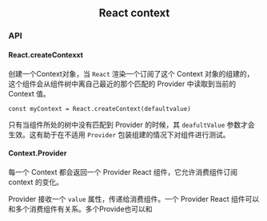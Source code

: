 <h2 align ="center">React context</h2>

### API
#### React.createContexxt
创建一个Context对象，当 `React` 渲染一个订阅了这个 Context 对象的组建的，这个组件会从组件树中离自己最近的那个匹配的 Provider 中读取到当前的 Context 值。

```
const myContext = React.createContext(defaultvalue)
```

只有当组件所处的树中没有匹配到 Provider 的时候，其 `deafultValue` 参数才会生效。这有助于在不适用 `Provider` 包装组建的情况下对组件进行测试。

#### Context.Provider
每一个 Context 都会返回一个 Provider React 组件，它允许消费组件订阅 context 的变化。

Provider 接收一个 `value` 属性，传递给消费组件。一个 Provider React 组件可以和多个消费组件有关系。多个Provide也可以和